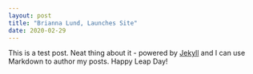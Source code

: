 ```yaml
---
layout: post
title: "Brianna Lund, Launches Site"
date: 2020-02-29
---
```


This is a test post. Neat thing about it - powered by [Jekyll](http://jekyllrb.com) and I can use Markdown to author my posts. Happy Leap Day!
